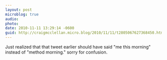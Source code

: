 ```yaml
---
layout: post
microblog: true
audio: 
photo: 
date: 2010-11-11 13:29:14 -0600
guid: http://craigmcclellan.micro.blog/2010/11/11/t2805067627368450.html
---
```

Just realized that that tweet earlier should have said "me this morning" instead of "method morning." sorry for confusion.
